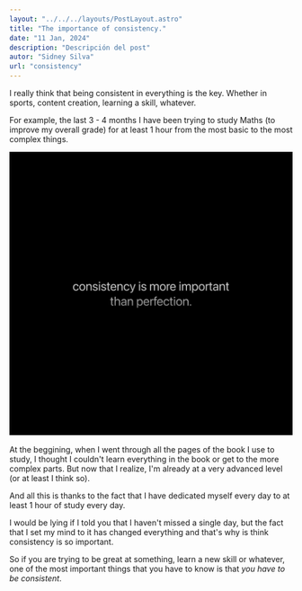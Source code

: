 ```yaml
---
layout: "../../../layouts/PostLayout.astro"
title: "The importance of consistency."
date: "11 Jan, 2024"
description: "Descripción del post"
autor: "Sidney Silva"
url: "consistency"
---
```


I really think that being consistent in everything is the key. Whether in sports, content creation, learning a skill, whatever.

For example, the last 3 - 4 months I have been trying to study Maths (to improve my overall grade) for at least 1 hour from the most basic to the most complex things.

![Consistency is more important than perfection.](../../../images/consistency.png)

At the beggining, when I went through all the pages of the book I use to study, I thought I couldn't learn everything in the book or get to the more complex parts. But now that I realize, I'm already at a very advanced level (or at least I think so).

And all this is thanks to the fact that I have dedicated myself every day to at least 1 hour of study every day.

I would be lying if I told you that I haven't missed a single day, but the fact that I set my mind to it has changed everything and that's why is think consistency is so important.

So if you are trying to be great at something, learn a new skill or whatever, one of the most important things that you have to know is that *you have to be consistent*.
